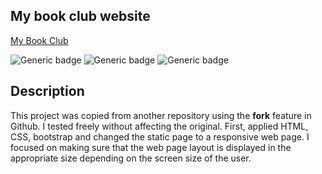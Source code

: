 ## My book club website
[My Book Club](http://jwd-activity.github.io/mybookclub/)

![Generic badge](https://img.shields.io/badge/HTML-blue.svg)
![Generic badge](https://img.shields.io/badge/CSS-brightgreen.svg) 
![Generic badge](https://img.shields.io/badge/Bootstrap-blueviolet.svg)

## Description
This project was copied from another repository using the **fork** feature in Github. I tested freely without affecting the original. First, applied HTML, CSS, bootstrap and changed the static page to a responsive web page. I focused on making sure that the web page layout is displayed in the appropriate size depending on the screen size of the user.
